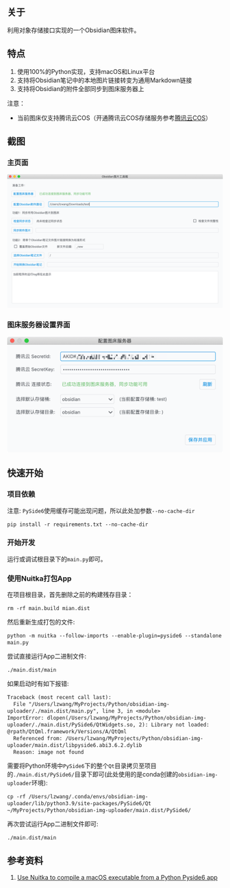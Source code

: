 ## 关于

利用对象存储接口实现的一个Obsidian图床软件。

## 特点

1. 使用100%的Python实现，支持macOS和Linux平台
2. 支持将Obsidian笔记中的本地图片链接转变为通用Markdown链接
3. 支持将Obsidian的附件全部同步到图床服务器上

注意：

- 当前图床仅支持腾讯云COS（开通腾讯云COS存储服务参考[腾讯云COS](https://console.cloud.tencent.com/cos5)）

## 截图

### 主页面

![main-page](./doc/img/main-page.png)

### 图床服务器设置界面

![setting-page](./doc/img/setting-page.png)


## 快速开始

### 项目依赖

注意: `PySide6`使用缓存可能出现问题，所以此处加参数`--no-cache-dir`
```shell
pip install -r requirements.txt --no-cache-dir
```

### 开始开发

运行或调试根目录下的`main.py`即可。

### 使用Nuitka打包App

在项目根目录，首先删除之前的构建残存目录：
```shell
rm -rf main.build mian.dist 
```

然后重新生成打包的文件:
```shell
python -m nuitka --follow-imports --enable-plugin=pyside6 --standalone main.py
```

尝试直接运行App二进制文件:
```shell
./main.dist/main
```

如果启动时有如下报错:
```shell
Traceback (most recent call last):
  File "/Users/lzwang/MyProjects/Python/obsidian-img-uploader/./main.dist/main.py", line 3, in <module>
ImportError: dlopen(/Users/lzwang/MyProjects/Python/obsidian-img-uploader/./main.dist/PySide6/QtWidgets.so, 2): Library not loaded: @rpath/QtQml.framework/Versions/A/QtQml
  Referenced from: /Users/lzwang/MyProjects/Python/obsidian-img-uploader/main.dist/libpyside6.abi3.6.2.dylib
  Reason: image not found
```

需要将Python环境中`PySide6`下的整个`Qt`目录拷贝至项目的`./main.dist/PySide6/`目录下即可(此处使用的是conda创建的`obsidian-img-uploader`环境):

```shell
cp -rf /Users/lzwang/.conda/envs/obsidian-img-uploader/lib/python3.9/site-packages/PySide6/Qt ~/MyProjects/Python/obsidian-img-uploader/main.dist/PySide6/
```

再次尝试运行App二进制文件即可:
```shell
./main.dist/main
```

## 参考资料

1. [Use Nuitka to compile a macOS executable from a Python Pyside6 app](https://www.loekvandenouweland.com/content/pyside6-nuitka-python.html)
